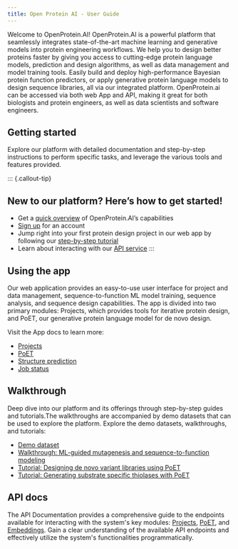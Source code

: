 ```yaml
---
title: Open Protein AI - User Guide
---
```


Welcome to OpenProtein.AI! OpenProtein.AI is a powerful platform that seamlessly integrates state-of-the-art machine learning and generative models into protein engineering workflows. We help you to design better proteins faster by giving you access to cutting-edge protein language models, prediction and design algorithms, as well as data management and model training tools. Easily build and deploy high-performance Bayesian protein function predictors, or apply generative protein language models to design sequence libraries, all via our integrated platform. OpenProtein.ai can be accessed via both web App and API, making it great for both biologists and protein engineers, as well as data scientists and software engineers.

## Getting started

Explore our platform with detailed documentation and step-by-step instructions to perform specific tasks, and leverage the various tools and features provided.

::: {.callout-tip} 
## New to our platform? Here’s how to get started!
* Get a [quick overview](./getting-started/introduction-page.md) of OpenProtein.AI’s capabilities 
* [Sign up](./getting-started/account-page.md) for an account
* Jump right into your first protein design project in our web app by following our [step-by-step tutorial](./app/design-page.md)
* Learn about interacting with our [API service](./rest-api/overview.qmd)
:::

## Using the app

Our web application provides an easy-to-use user interface for project and data management, sequence-to-function ML model training, sequence analysis, and sequence design capabilities. The app is divided into two primary modules: Projects, which provides tools for iterative protein design, and PoET, our generative protein language model for de novo design. 

Visit the App docs to learn more:

* [Projects](./app/dataset-page.md)
* [PoET](./app/poet-introduction-page.md)
* [Structure prediction](./app/structure-prediction.md)
* [Job status](./app/job-status-page.md)


## Walkthrough

Deep dive into our platform and its offerings through step-by-step guides and tutorials.The walkthroughs are accompanied by demo datasets that can be used to explore the platform. Explore the demo datasets, walkthroughs, and tutorials:

* [Demo dataset](./walkthroughs/demo-datasets-page.md)
* [Walkthrough: ML-guided mutagenesis and sequence-to-function modeling](./walkthroughs/mutagenesis-page.md)
* [Tutorial: Designing de novo variant libraries using PoET](./walkthroughs/poet-tutorial-page.md)
* [Tutorial: Generating substrate specific thiolases with PoET](./walkthroughs/poet-thiolase-codehidden.ipynb)

## API docs

The API Documentation provides a comprehensive guide to the endpoints available for interacting with the system's key modules: [Projects](./rest-api/project.qmd), [PoET](./rest-api/poet.qmd), and [Embeddings](./rest-api/embeddings.qmd). Gain a clear understanding of the available API endpoints and effectively utilize the system's functionalities programmatically.